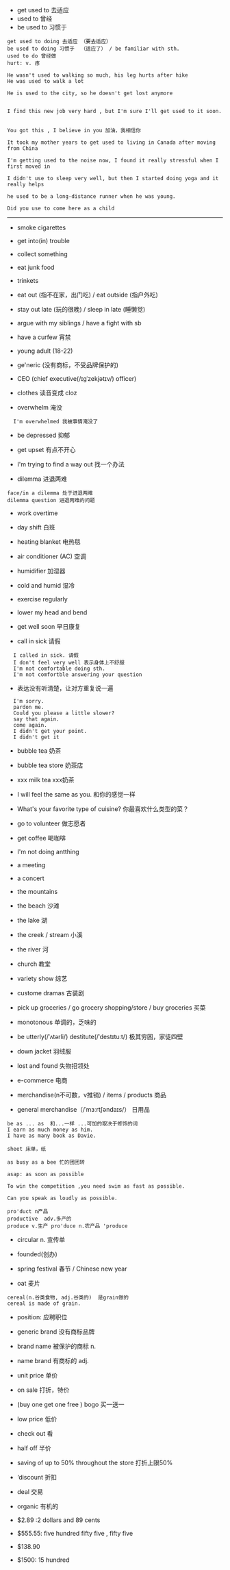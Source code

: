 - get used to 去适应
- used to 曾经
- be used to 习惯于
```
get used to doing 去适应 （要去适应）
be used to doing 习惯于  （适应了） / be familiar with sth.
used to do 曾经做
hurt: v. 疼

He wasn't used to walking so much, his leg hurts after hike
He was used to walk a lot

He is used to the city, so he doesn't get lost anymore


I find this new job very hard , but I'm sure I'll get used to it soon.


You got this , I believe in you 加油，我相信你

It took my mother years to get used to living in Canada after moving from China

I'm getting used to the noise now, I found it really stressful when I first moved in

I didn't use to sleep very well, but then I started doing yoga and it really helps

he used to be a long-distance runner when he was young.

Did you use to come here as a child
```
- - -
- smoke cigarettes
- get into(in) trouble
- collect something
- eat junk food
- trinkets
- eat out (指不在家，出门吃) / eat outside (指户外吃)
- stay out late (玩的很晚) / sleep in late (睡懒觉)
- argue with my siblings / have a fight with sb
- have a curfew 宵禁
- young adult (18-22)
- ge'neric (没有商标，不受品牌保护的)
- CEO (chief executive(/ɪɡˈzekjətɪv/) officer)
- clothes 读音变成 cloz

- overwhelm 淹没
```
  I'm overwhelmed 我被事情淹没了
```


- be depressed 抑郁
- get upset 有点不开心
- I'm trying to find a way out 找一个办法

- dilemma 进退两难
```
face/in a dilemma 处于进退两难
dilemma question 进退两难的问题
```

- work overtime
- day shift 白班



- heating blanket 电热毯
- air conditioner (AC) 空调
- humidifier 加湿器
- cold and humid 湿冷

- exercise regularly
- lower my head and bend
- get well soon 早日康复
- call in sick 请假
```
  I called in sick. 请假
  I don't feel very well 表示身体上不舒服
  I'm not comfortable doing sth.
  I'm not comfortble answering your question
```

- 表达没有听清楚，让对方重复说一遍
```
  I'm sorry.
  pardon me.
  Could you please a little slower?
  say that again.
  come again.
  I didn't get your point.
  I didn't get it
```


- bubble tea 奶茶
- bubble tea store 奶茶店
- xxx milk tea   xxx奶茶

- I will feel the same as you. 和你的感觉一样
- What's your favorite type of cuisine? 你最喜欢什么类型的菜？
- go to volunteer 做志愿者
- get coffee 喝咖啡
- I'm not doing antthing
- a meeting
- a concert
- the mountains
- the beach 沙滩
- the lake 湖
- the creek / stream 小溪
- the river 河
- church 教堂

- variety show 综艺
- custome dramas 古装剧
- pick up groceries / go grocery shopping/store  / buy groceries 买菜 

- monotonous 单调的，乏味的
- be utterly(/ˈʌtərli/) destitute(/ˈdestɪtuːt/) 极其穷困，家徒四壁

- down jacket 羽绒服

- lost and found 失物招领处 
- e-commerce 电商
- merchandise(n不可数，v推销) / items / products 商品
- general merchandise（/ˈmɜːrtʃəndaɪs/） 日用品

```
be as ... as  和...一样 ...可加的取决于修饰的词
I earn as much money as him.
I have as many book as Davie.

sheet 床单，纸

as busy as a bee 忙的团团转

asap: as soon as possible

To win the competition ,you need swim as fast as possible.

Can you speak as loudly as possible.
```

```
pro'duct n产品
productive  adv.多产的
produce v.生产 pro'duce n.农产品 'produce
```

- circular     n. 宣传单

- founded(创办)

- spring festival 春节 / Chinese new year
- oat 麦片
```
cereal(n.谷类食物, adj.谷类的)  是grain做的
cereal is made of grain.
```

- position: 应聘职位
- generic brand 没有商标品牌
- brand name 被保护的商标 n.
- name brand 有商标的 adj.
- unit price 单价
- on sale 打折，特价
- (buy one get one free ) bogo 买一送一
- low price 低价
- check out 看
- half off 半价
- saving of up to 50% throughout the store 打折上限50%
- ‘discount 折扣
- deal 交易
- organic 有机的
- $2.89 :2 dollars and 89 cents

- $555.55:  five hundred fifty five , fifty five
- $138.90
- $1500: 15 hundred